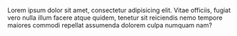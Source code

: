 Lorem ipsum dolor sit amet, consectetur adipisicing elit. Vitae officiis, fugiat vero nulla illum facere atque quidem, tenetur sit reiciendis nemo tempore maiores commodi repellat assumenda dolorem culpa numquam nam?